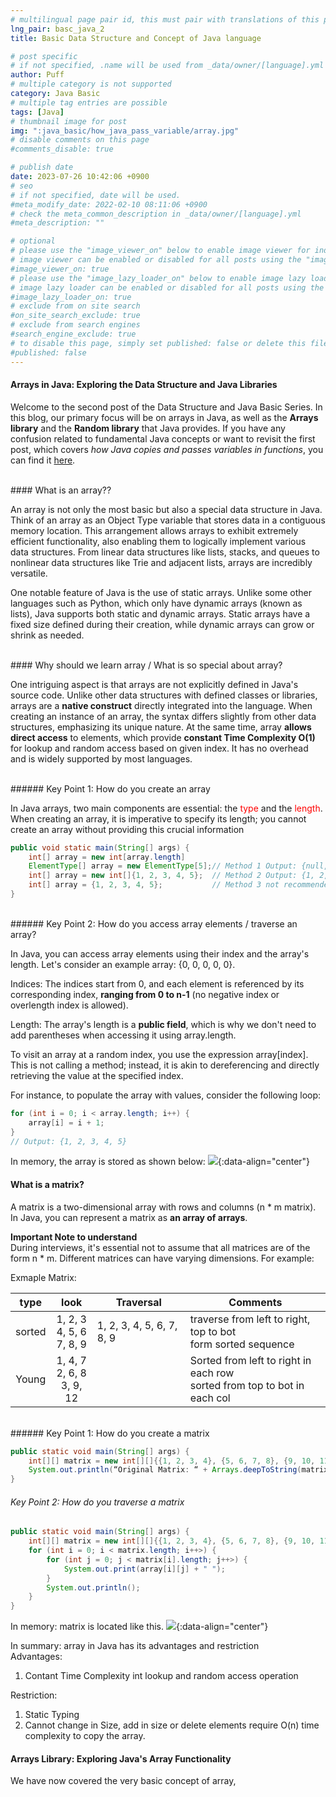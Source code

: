 ```yaml
---
# multilingual page pair id, this must pair with translations of this page. (This name must be unique)
lng_pair: basc_java_2
title: Basic Data Structure and Concept of Java language

# post specific
# if not specified, .name will be used from _data/owner/[language].yml
author: Puff
# multiple category is not supported
category: Java Basic
# multiple tag entries are possible
tags: [Java]
# thumbnail image for post
img: ":java_basic/how_java_pass_variable/array.jpg"
# disable comments on this page
#comments_disable: true

# publish date
date: 2023-07-26 10:42:06 +0900
# seo
# if not specified, date will be used.
#meta_modify_date: 2022-02-10 08:11:06 +0900
# check the meta_common_description in _data/owner/[language].yml
#meta_description: ""

# optional
# please use the "image_viewer_on" below to enable image viewer for individual pages or posts (_posts/ or [language]/_posts folders).
# image viewer can be enabled or disabled for all posts using the "image_viewer_posts: true" setting in _data/conf/main.yml.
#image_viewer_on: true
# please use the "image_lazy_loader_on" below to enable image lazy loader for individual pages or posts (_posts/ or [language]/_posts folders).
# image lazy loader can be enabled or disabled for all posts using the "image_lazy_loader_posts: true" setting in _data/conf/main.yml.
#image_lazy_loader_on: true
# exclude from on site search
#on_site_search_exclude: true
# exclude from search engines
#search_engine_exclude: true
# to disable this page, simply set published: false or delete this file
#published: false
---
```


<!-- outline-start -->

<!-- outline-end -->

#### Arrays in Java: Exploring the Data Structure and Java Libraries

Welcome to the second post of the Data Structure and Java Basic Series. In this blog, our primary focus will be on arrays in Java, as well as the **Arrays library** and the **Random library** that Java provides. If you have any confusion related to fundamental Java concepts or want to revisit the first post, which covers _how Java copies and passes variables in functions_, you can find it [here](https://www.catfish0w0.com/posts/2023-07-24-Basic-Java-Concepts).

<br>
#### What is an array??

An array is not only the most basic but also a special data structure in Java. Think of an array as an Object Type variable that stores data in a contiguous memory location. This arrangement allows arrays to exhibit extremely efficient functionality, also enabling them to logically implement various data structures. From linear data structures like lists, stacks, and queues to nonlinear data structures like Trie and adjacent lists, arrays are incredibly versatile.

One notable feature of Java is the use of static arrays. Unlike some other languages such as Python, which only have dynamic arrays (known as lists), Java supports both static and dynamic arrays. Static arrays have a fixed size defined during their creation, while dynamic arrays can grow or shrink as needed.

<br>
#### Why should we learn array / What is so special about array?

One intriguing aspect is that arrays are not explicitly defined in Java's source code. Unlike other data structures with defined classes or libraries, arrays are a **native construct** directly integrated into the language. When creating an instance of an array, the syntax differs slightly from other data structures, emphasizing its unique nature. At the same time, array **allows direct access** to elements, which provide **constant Time Complexity O(1)** for lookup and random access based on given index. It has no overhead and is widely supported by most languages.

<br>
###### Key Point 1: How do you create an array

In Java arrays, two main components are essential: the <span style="color:red">type</span> and the <span style="color:red">length</span>. When creating an array, it is imperative to specify its length; you cannot create an array without providing this crucial information

```java
public void static main(String[] args) {
    int[] array = new int[array.length]
    ElementType[] array = new ElementType[5];// Method 1 Output: {null, null, null, null, null}
    int[] array = new int[]{1, 2, 3, 4, 5};  // Method 2 Output: {1, 2, 3, 4, 5}
    int[] array = {1, 2, 3, 4, 5};           // Method 3 not recommended, because of readability. Output: {1, 2, 3, 4, 5}
}

```

<br>
###### Key Point 2: How do you access array elements / traverse an array?

In Java, you can access array elements using their index and the array's length. Let's consider an example array: {0, 0, 0, 0, 0}.

Indices: The indices start from 0, and each element is referenced by its corresponding index, **ranging from 0 to n-1** (no negative index or overlength index is allowed).

Length: The array's length is a **public field**, which is why we don't need to add parentheses when accessing it using array.length.

To visit an array at a random index, you use the expression array[index]. This is not calling a method; instead, it is akin to dereferencing and directly retrieving the value at the specified index.

For instance, to populate the array with values, consider the following loop:

```java
for (int i = 0; i < array.length; i++) {
    array[i] = i + 1;
}
// Output: {1, 2, 3, 4, 5}
```

In memory, the array is stored as shown below:
![](:java_basic/array/array1.png){:data-align="center"}

#### What is a matrix?

A matrix is a two-dimensional array with rows and columns (n \* m matrix). In Java, you can represent a matrix as **an array of arrays**.

**Important Note to understand**\
During interviews, it's essential not to assume that all matrices are of the form n \* m. Different matrices can have varying dimensions. For example:

Exmaple Matrix:

|  type  |                 look                 | Traversal                 | Comments                                                                       |
| :----: | :----------------------------------: | ------------------------- | ------------------------------------------------------------------------------ |
| sorted | 1, 2, 3<br /> 4, 5, 6<br /> 7, 8, 9  | 1, 2, 3, 4, 5, 6, 7, 8, 9 | traverse from left to right, top to bot<br /> form sorted sequence             |
| Young  | 1, 4, 7<br /> 2, 6, 8<br /> 3, 9, 12 |                           | Sorted from left to right in each row<br /> sorted from top to bot in each col |

<br>
###### Key Point 1: How do you create a matrix

```java
public static void main(String[] args) {
    int[][] matrix = new int[][]{{1, 2, 3, 4}, {5, 6, 7, 8}, {9, 10, 11, 12}};
    System.out.println(“Original Matrix: “ + Arrays.deepToString(matrix));
}
```

###### Key Point 2: How do you traverse a matrix

```java
public static void main(String[] args) {
    int[][] matrix = new int[][]{{1, 2, 3, 4}, {5, 6, 7, 8}, {9, 10, 11, 12}};
    for (int i = 0; i < matrix.length; i++>) {
        for (int j = 0; j < matrix[i].length; j++>) {
            System.out.print(array[i][j] + " ");
        }
        System.out.println();
    }
}
```

In memory: matrix is located like this.
![](:java_basic/array/array2.png){:data-align="center"}

In summary: array in Java has its advantages and restriction\
Advantages:

1. Contant Time Complexity int lookup and random access operation

Restriction:

1. Static Typing
1. Cannot change in Size, add in size or delete elements require O(n) time complexity to copy the array.

#### Arrays Library: Exploring Java's Array Functionality

We have now covered the very basic concept of array,
